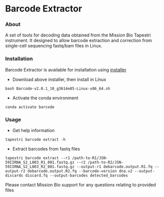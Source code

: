 # Barcode Extractor

### About
A set of tools for decoding data obtained from the Mission Bio Tapestri instrument. It designed to allow barcode extraction and correction from single-cell sequencing fastq/bam files in Linux. 

### Installation

Barcode Extractor is available for installation using [installer](https://dl.missionbio.io/tools/Barcode-v2.0.1_10_g3614e85-Linux-x86_64.sh)

- Download above installer, then install in Linux
```
bash Barcode-v2.0.1_10_g3614e85-Linux-x86_64.sh
```
- Activate the conda environment
```
conda activate barcode
```

### Usage

- Get help information
```
tapestri barcode extract -h
```

- Extract barcodes from fastq files
```
tapestri barcode extract --r1 /path-to-R1/JSN-59IIRNA_S2_L003_R1_001.fastq.gz --r2 /path-to-R2/JSN-59IIRNA_S2_L003_R2_001.fastq.gz --output-r1 debarcode.output.R1.fq --output-r2 debarcode.output.R2.fq --barcode-version dna.v2 --output-discards discard.fq --output-barcodes detected_barcodes 
```


Please contact Mission Bio support for any questions relating to provided files
